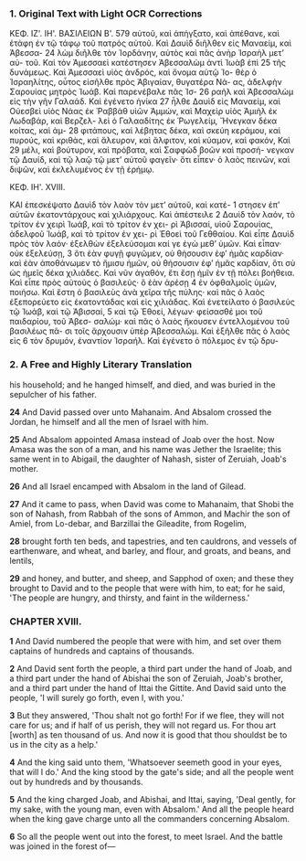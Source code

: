 ### 1. Original Text with Light OCR Corrections

ΚΕΦ. ΙΖ'. ΙΗ'. ΒΑΣΙΛΕΙΩΝ Β'. 579
αὐτοῦ, καὶ ἀπήγξατο, καὶ ἀπέθανε, καὶ ἐτάφη ἐν τῷ τάφῳ τοῦ
πατρὸς αὐτοῦ. Καὶ Δαυὶδ διῆλθεν εἰς Μαναείμ, καὶ Ἀβεσσα- 24
λὼμ διῆλθε τὸν Ἰορδάνην, αὐτὸς καὶ πᾶς ἀνὴρ Ἰσραὴλ μετ’ αὐ-
τοῦ. Καὶ τὸν Ἀμεσσαεὶ κατέστησεν Ἀβεσσαλὼμ ἀντὶ Ἰωὰβ ἐπὶ 25
τῆς δυνάμεως. Καὶ Ἀμεσσαεὶ υἱὸς ἀνδρός, καὶ ὄνομα αὐτῷ Ἰο-
θὲρ ὁ Ἰσραηλίτης, οὗτος εἰσῆλθε πρὸς Ἀβιγαίαν, θυγατέρα Νά-
ας, ἀδελφὴν Σαρουίας μητρὸς Ἰωάβ. Καὶ παρενέβαλε πᾶς Ἰσ- 26
ραὴλ καὶ Ἀβεσσαλὼμ εἰς τὴν γῆν Γαλαάδ. Καὶ ἐγένετο ἡνίκα 27
ἦλθε Δαυὶδ εἰς Μαναείμ, καὶ Οὐεσβεὶ υἱὸς Νάας ἐκ Ῥαββὰθ
υἱῶν Ἀμμών, καὶ Μαχεὶρ υἱὸς Ἀμιὴλ ἐκ Λωδαβάρ, καὶ Βερζελ-
λεὶ ὁ Γαλααδίτης ἐκ Ῥωγελείμ, Ἤνεγκαν δέκα κοίτας, καὶ ἀμ- 28
φιτάπους, καὶ λέβητας δέκα, καὶ σκεύη κεράμου, καὶ πυρούς, καὶ
κριθάς, καὶ ἄλευρον, καὶ ἄλφιτον, καὶ κύαμον, καὶ φακόν, Καὶ 29
μέλι, καὶ βούτυρον, καὶ πρόβατα, καὶ Σαφφὼδ βοῶν καὶ προσή-
νεγκαν τῷ Δαυίδ, καὶ τῷ λαῷ τῷ μετ’ αὐτοῦ φαγεῖν· ὅτι εἶπεν·
ὁ λαὸς πεινῶν, καὶ διψῶν, καὶ ἐκλελυμένος ἐν τῇ ἐρήμῳ.

ΚΕΦ. ΙΗ'. XVIII.

ΚΑΙ ἐπεσκέψατο Δαυὶδ τὸν λαὸν τὸν μετ’ αὐτοῦ, καὶ κατέ- 1
στησεν ἐπ’ αὐτῶν ἑκατοντάρχους καὶ χιλιάρχους. Καὶ ἀπέστειλε 2
Δαυὶδ τὸν λαόν, τὸ τρίτον ἐν χειρὶ Ἰωάβ, καὶ τὸ τρίτον ἐν χει-
ρὶ Ἀβισσαί, υἱοῦ Σαρουίας, ἀδελφοῦ Ἰωάβ, καὶ τὸ τρίτον ἐν χει-
ρὶ Ἐθοεὶ τοῦ Γεθθαίου. Καὶ εἶπε Δαυὶδ πρὸς τὸν λαόν· ἐξελθὼν
ἐξελεύσομαι καί γε ἐγὼ μεθ’ ὑμῶν. Καὶ εἶπαν· οὐκ ἐξελεύσῃ, 3
ὅτι ἐὰν φυγῇ φυγῶμεν, οὐ θήσουσιν ἐφ’ ἡμᾶς καρδίαν· καὶ ἐὰν
ἀποθάνωμεν τὸ ἥμισυ ἡμῶν, οὐ θήσουσιν ἐφ’ ἡμᾶς καρδίαν, ὅτι σὺ
ὡς ἡμεῖς δέκα χιλιάδες. Καὶ νῦν ἀγαθόν, ἔτι ἔσῃ ἡμῖν ἐν τῇ
πόλει βοήθεια. Καὶ εἶπε πρὸς αὐτοὺς ὁ βασιλεύς· ὃ ἐὰν ἀρέσῃ 4
ἐν ὀφθαλμοῖς ὑμῶν, ποιήσω. Καὶ ἔστη ὁ βασιλεὺς ἀνὰ χεῖρα
τῆς πύλης· καὶ πᾶς ὁ λαὸς ἐξεπορεύετο εἰς ἑκατοντάδας καὶ εἰς
χιλιάδας. Καὶ ἐνετείλατο ὁ βασιλεὺς τῷ Ἰωάβ, καὶ τῷ Ἀβισσαί, 5
καὶ τῷ Ἐθοεί, λέγων· φείσασθέ μοι τοῦ παιδαρίου, τοῦ Ἀβεσ-
σαλώμ· καὶ πᾶς ὁ λαὸς ἤκουσεν ἐντελλομένου τοῦ βασιλέως πᾶ-
σι τοῖς ἄρχουσιν ὑπὲρ Ἀβεσσαλώμ. Καὶ ἐξῆλθε πᾶς ὁ λαὸς εἰς 6
τὸν δρυμόν, ἐναντίον Ἰσραήλ. Καὶ ἐγένετο ὁ πόλεμος ἐν τῷ δρυ-

### 2. A Free and Highly Literary Translation

his household; and he hanged himself, and died, and was buried in the sepulcher of his father.

**24** And David passed over unto Mahanaim. And Absalom crossed the Jordan, he himself and all the men of Israel with him.

**25** And Absalom appointed Amasa instead of Joab over the host. Now Amasa was the son of a man, and his name was Jether the Israelite; this same went in to Abigail, the daughter of Nahash, sister of Zeruiah, Joab's mother.

**26** And all Israel encamped with Absalom in the land of Gilead.

**27** And it came to pass, when David was come to Mahanaim, that Shobi the son of Nahash, from Rabbah of the sons of Ammon, and Machir the son of Amiel, from Lo-debar, and Barzillai the Gileadite, from Rogelim,

**28** brought forth ten beds, and tapestries, and ten cauldrons, and vessels of earthenware, and wheat, and barley, and flour, and groats, and beans, and lentils,

**29** and honey, and butter, and sheep, and Sapphod of oxen; and these they brought to David and to the people that were with him, to eat; for he said, 'The people are hungry, and thirsty, and faint in the wilderness.'

### CHAPTER XVIII.

**1** And David numbered the people that were with him, and set over them captains of hundreds and captains of thousands.

**2** And David sent forth the people, a third part under the hand of Joab, and a third part under the hand of Abishai the son of Zeruiah, Joab's brother, and a third part under the hand of Ittai the Gittite. And David said unto the people, 'I will surely go forth, even I, with you.'

**3** But they answered, 'Thou shalt not go forth! For if we flee, they will not care for us; and if half of us perish, they will not regard us. For thou art [worth] as ten thousand of us. And now it is good that thou shouldst be to us in the city as a help.'

**4** And the king said unto them, 'Whatsoever seemeth good in your eyes, that will I do.' And the king stood by the gate's side; and all the people went out by hundreds and by thousands.

**5** And the king charged Joab, and Abishai, and Ittai, saying, 'Deal gently, for my sake, with the young man, even with Absalom.' And all the people heard when the king gave charge unto all the commanders concerning Absalom.

**6** So all the people went out into the forest, to meet Israel. And the battle was joined in the forest of—